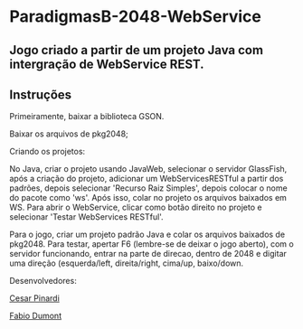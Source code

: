 # ParadigmasB-2048-WebService

<h2>Jogo criado a partir de um projeto Java com intergração de WebService REST.</h2>

<h2>Instruções</h2>
<p>Primeiramente, baixar a biblioteca GSON.
<p>Baixar os arquivos de pkg2048;
<p>Criando os projetos:
  <p>No Java, criar o projeto usando JavaWeb, selecionar o servidor GlassFish, após a criação do projeto, adicionar um WebServicesRESTful a partir dos padrões, depois selecionar 'Recurso Raiz Simples', depois colocar o nome do pacote como 'ws'. Após isso, colar no projeto os arquivos baixados em WS. Para abrir o WebService, clicar como botão direito no projeto e selecionar 'Testar WebServices RESTful'.
  <p>Para o jogo, criar um projeto padrão Java e colar os arquivos baixados de pkg2048. Para testar, apertar F6 (lembre-se de deixar o jogo aberto), com o servidor funcionando, entrar na parte de direcao, dentro de 2048 e digitar uma direção (esquerda/left, direita/right, cima/up, baixo/down.
<p>Desenvolvedores:
<p><a href= "https://github.com/CesarPinardi"> Cesar Pinardi </a>      
<p><a href= "https://github.com/FabioDumont"> Fabio Dumont </a>      
